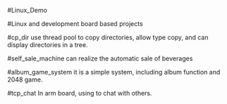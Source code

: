 #Linux_Demo

#Linux and development board based projects

#cp_dir 
  use thread pool to copy directories, allow type copy, and can display directories in a tree.

#self_sale_machine
  can realize the automatic sale of beverages

#album_game_system
  it is a simple system, including album function and 2048 game.

#tcp_chat
  In arm board, using to chat with others.

